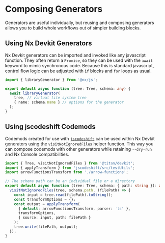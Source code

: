 # Composing Generators

Generators are useful individually, but reusing and composing generators allows you to build whole workflows out of simpler building blocks.

## Using Nx Devkit Generators

Nx Devkit generators can be imported and invoked like any javascript function. They often return a `Promise`, so they can be used with the `await` keyword to mimic synchronous code. Because this is standard javascript, control flow logic can be adjusted with `if` blocks and `for` loops as usual.

```typescript
import { libraryGenerator } from '@nx/js';

export default async function (tree: Tree, schema: any) {
  await libraryGenerator(
    tree, // virtual file system tree
    { name: schema.name } // options for the generator
  );
}
```

## Using jscodeshift Codemods

Codemods created for use with [`jscodeshift`](https://github.com/facebook/jscodeshift) can be used within Nx Devkit generators using the `visitNotIgnoredFiles` helper function. This way you can compose codemods with other generators while retaining `--dry-run` and Nx Console compatibilities.

```typescript
import { Tree, visitNotIgnoredFiles } from '@titan/devkit';
import { applyTransform } from 'jscodeshift/src/testUtils';
import arrowFunctionsTransform from './arrow-functions';

// The schema path can be an individual file or a directory
export default async function (tree: Tree, schema: { path: string }): any {
  visitNotIgnoredFiles(tree, schema.path, (filePath) => {
    const input = tree.read(filePath).toString();
    const transformOptions = {};
    const output = applyTransform(
      { default: arrowFunctionsTransform, parser: 'ts' },
      transformOptions,
      { source: input, path: filePath }
    );
    tree.write(filePath, output);
  });
}
```
